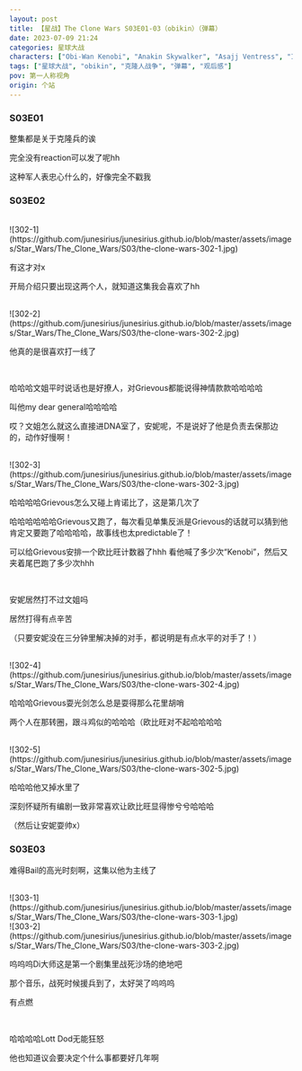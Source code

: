 ```yaml
---
layout: post
title: 【星战】The Clone Wars S03E01-03（obikin）（弹幕）
date: 2023-07-09 21:24
categories: 星球大战
characters: ["Obi-Wan Kenobi", "Anakin Skywalker", "Asajj Ventress", "Ima-Gun Di", "Grievous", "Ima-Gun Di", "Bail Organa"]
tags: ["星球大战", "obikin", "克隆人战争", "弹幕", "观后感"]
pov: 第一人称视角
origin: 个站
---
```


### S03E01

整集都是关于克隆兵的诶

完全没有reaction可以发了呢hh

这种军人表忠心什么的，好像完全不戳我

### S03E02

<br>
![302-1](https://github.com/junesirius/junesirius.github.io/blob/master/assets/images/Star_Wars/The_Clone_Wars/S03/the-clone-wars-302-1.jpg)

有这才对x

开局介绍只要出现这两个人，就知道这集我会喜欢了hh

<br>
![302-2](https://github.com/junesirius/junesirius.github.io/blob/master/assets/images/Star_Wars/The_Clone_Wars/S03/the-clone-wars-302-2.jpg)

他真的是很喜欢打一线了

<br>

哈哈哈文姐平时说话也是好撩人，对Grievous都能说得神情款款哈哈哈哈

叫他my dear general哈哈哈哈

哎？文姐怎么就这么直接进DNA室了，安妮呢，不是说好了他是负责去保那边的，动作好慢啊！

<br>
![302-3](https://github.com/junesirius/junesirius.github.io/blob/master/assets/images/Star_Wars/The_Clone_Wars/S03/the-clone-wars-302-3.jpg)

哈哈哈哈Grievous怎么又碰上肯诺比了，这是第几次了

哈哈哈哈哈哈Grievous又跑了，每次看见单集反派是Grievous的话就可以猜到他肯定又要跑了哈哈哈哈，故事线也太predictable了！

可以给Grievous安排一个欧比旺计数器了hhh 看他喊了多少次“Kenobi”，然后又夹着尾巴跑了多少次hhh

<br>

安妮居然打不过文姐吗

居然打得有点辛苦

（只要安妮没在三分钟里解决掉的对手，都说明是有点水平的对手了！）

<br>
![302-4](https://github.com/junesirius/junesirius.github.io/blob/master/assets/images/Star_Wars/The_Clone_Wars/S03/the-clone-wars-302-4.jpg)

哈哈哈Grievous耍光剑怎么总是耍得那么花里胡哨

两个人在那转圈，跟斗鸡似的哈哈哈（欧比旺对不起哈哈哈哈

<br>
![302-5](https://github.com/junesirius/junesirius.github.io/blob/master/assets/images/Star_Wars/The_Clone_Wars/S03/the-clone-wars-302-5.jpg)

哈哈哈他又掉水里了

深刻怀疑所有编剧一致非常喜欢让欧比旺显得惨兮兮哈哈哈

（然后让安妮耍帅x）

### S03E03

难得Bail的高光时刻啊，这集以他为主线了

<br>
![303-1](https://github.com/junesirius/junesirius.github.io/blob/master/assets/images/Star_Wars/The_Clone_Wars/S03/the-clone-wars-303-1.jpg)
<br>
![303-2](https://github.com/junesirius/junesirius.github.io/blob/master/assets/images/Star_Wars/The_Clone_Wars/S03/the-clone-wars-303-2.jpg)

呜呜呜Di大师这是第一个剧集里战死沙场的绝地吧

那个音乐，战死时候援兵到了，太好哭了呜呜呜

有点燃

<br>

哈哈哈哈Lott Dod无能狂怒

他也知道议会要决定个什么事都要好几年啊
